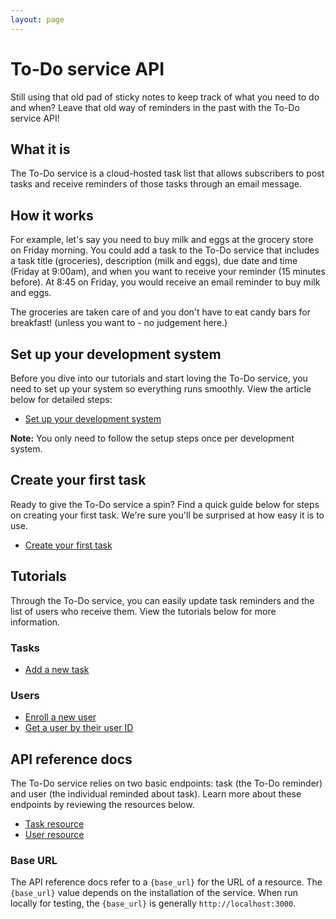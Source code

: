 ```yaml
---
layout: page
---
```


# To-Do service API

Still using that old pad of sticky notes to keep track of what you need to do and when? Leave that old way of reminders in the past with the To-Do service API!

## What it is

The To-Do service is a cloud-hosted task list that allows
subscribers to post tasks and receive reminders of those tasks through an email message.

## How it works

For example, let's say you need to buy milk and eggs at the grocery store on Friday morning. You could add a task to the To-Do service that includes a task title (groceries), description (milk and eggs), due date and time (Friday at 9:00am), and when you want to receive your reminder (15 minutes before). At 8:45 on Friday, you would receive an email reminder to buy milk and eggs.

The groceries are taken care of and you don't have to eat candy bars for breakfast!
(unless you want to - no judgement here.)

## Set up your development system

Before you dive into our tutorials and start loving the To-Do service, you need to set up your system so everything runs smoothly. View the article below for detailed steps:

- [Set up your development system](before-you-start-a-tutorial.md)

**Note:** You only need to follow the setup steps once per development system.

## Create your first task

Ready to give the To-Do service a spin? Find a quick guide below for steps on creating your first task.
We're sure you'll be surprised at how easy it is to use.

- [Create your first task](tutorials/create_first_task_CT.md)

## Tutorials

Through the To-Do service, you can easily update task reminders and the list
of users who receive them. View the tutorials below for more information.

### Tasks

- [Add a new task](tutorials/add-a-new-task.md)

### Users

- [Enroll a new user](tutorials/enroll-a-new-user.md)
- [Get a user by their user ID](api/users-get-user-by-id-CT.md)

## API reference docs

The To-Do service relies on two basic endpoints: task (the To-Do reminder)
and user (the individual reminded about task). Learn more about these endpoints by reviewing the resources below.

- [Task resource](api/task.md)
- [User resource](api/user.md)

### Base URL

The API reference docs refer to a `{base_url}` for the URL of a resource.
The `{base_url}` value depends on the installation of the service. When run locally for testing, the `{base_url}` is
generally `http://localhost:3000`.
